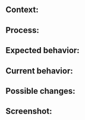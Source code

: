<!-- General observation: the nature of the issue should be informed by its label (enhancement, bug, help-wanted, etc) -->

<!-- [provide general introduction to the issue logging and why it is relevant to this repository] -->

## Context:

<!-- [provide more detailed introduction to the issue itself and why it is relevant]-->

## Process: <!-- if appropriate -->

<!--
[ordered list the process to finding and recreating the issue, example below]

1. User goes to delete a dataset (to save space or whatever)
2. User gets popup modal warning
3. User deletes and it's lost forever
-->

## Expected behavior: <!-- if appropriate -->

<!-- [describe what you would expect to have resulted from this process] -->

## Current behavior: <!-- if appropriate -->

<!-- [describe what you you currently experience from this process, and thereby explain the bug] -->

## Possible changes: <!-- if appropriate -->

<!--
[not obligatory, but suggest fixes or reasons for the bug]

* Modal tells the user what dataset is being deleted, like “You are about to delete this dataset: car_crashes_2014.”
* A temporary "Trashcan" where you can recover a just deleted dataset if you mess up (maybe it's only good for a few hours, and then it cleans the cache assuming you made the right decision).
-->

## Screenshot: <!-- if appropriate -->

<!-- [if relevant, include a screenshot] -->